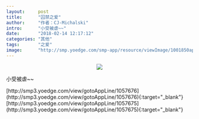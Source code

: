```yaml
---
layout:     post
title:      "囚禁之爱"
author:     "作者：CJ-Michalski"
intro:      "小受被虐~~"
date:       "2018-02-14 12:17:12"
categories: "其他"
tags:       "之爱"
image:      "http://smp.yoedge.com/smp-app/resource/viewImage/1001850appline.png"
---
```

<div style="text-align: center">
<p><img src="http://smp.yoedge.com/smp-app/resource/viewImage/1001850appline.png"/></p>
</div>
<p class="post-meta">
<span>小受被虐~~</span>
</p>
[http://smp3.yoedge.com/view/gotoAppLine/1057676](http://smp3.yoedge.com/view/gotoAppLine/1057676){:target="_blank"}
[http://smp3.yoedge.com/view/gotoAppLine/1057675](http://smp3.yoedge.com/view/gotoAppLine/1057675){:target="_blank"}


